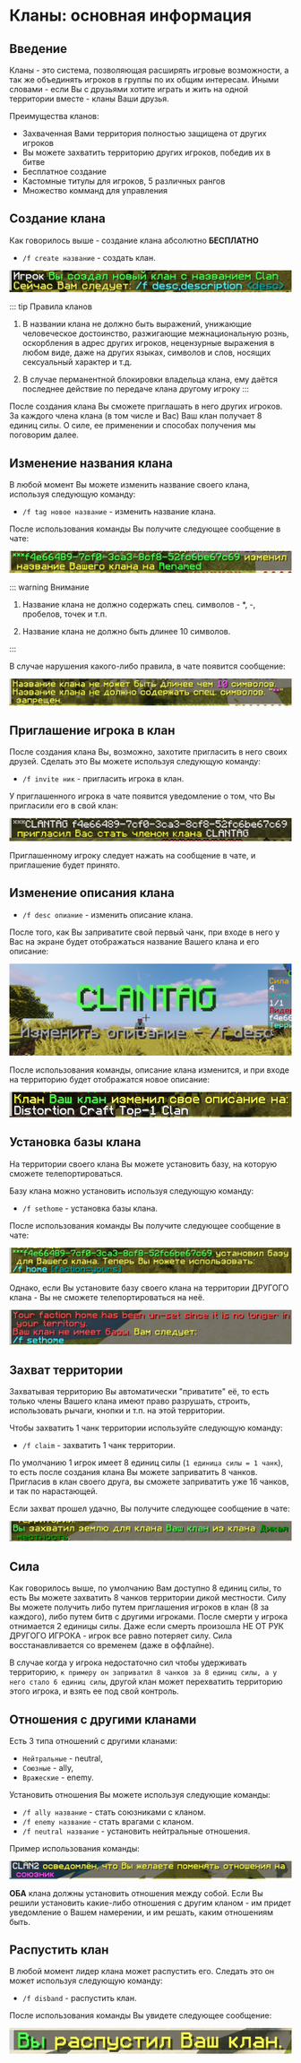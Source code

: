 # Кланы: основная информация

## Введение

Кланы - это система, позволяющая расширять игровые возможности, а так же объединять игроков в группы по их общим интересам. Иными словами - если Вы с друзьями хотите играть и жить на одной территории вместе - кланы  Ваши друзья.

Преимущества кланов:

- Захваченная Вами территория полностью защищена от других игроков
- Вы можете захватить территорию других игроков, победив их в битве
- Бесплатное создание
- Кастомные титулы для игроков, 5 различных рангов
- Множество комманд для управления

## Создание клана

Как говорилось выше - создание клана абсолютно **БЕСПЛАТНО**

- ```/f create название``` - создать клан.

![An image](./fcreate.png)

::: tip Правила кланов
1. В названии клана не должно быть выражений, унижающие человеческое достоинство, разжигающие межнациональную рознь, оскорбления в адрес других игроков, нецензурные выражения в любом виде, даже на других языках, символов и слов, носящих сексуальный характер и т.д.

2. В случае перманентной блокировки владельца клана, ему даётся последнее действие по передаче клана другому игроку
:::

После создания клана Вы сможете приглашать в него других игроков. За каждого члена клана (в том числе и Вас) Ваш клан получает 8 единиц силы. О силе, ее применении и способах получения мы поговорим далее.

## Изменение названия клана

В любой момент Вы можете изменить название своего клана, используя следующую команду:

- ```/f tag новое название``` - изменить название клана.

После использования команды Вы получите следующее сообщение в чате:

![An image](./ftag.png)

::: warning Внимание

1. Название клана не должно содержать спец. символов - *, -, пробелов, точек и т.п.

2. Название клана не должно быть длинее 10 символов.

:::

В случае нарушения какого-либо правила, в чате появится сообщение:

![An image](./ftagforbidden.png)

## Приглашение игрока в клан

После создания клана Вы, возможно, захотите пригласить в него своих друзей. Сделать это Вы можете используя следующую команду:

- ```/f invite ник``` - пригласить игрока в клан.

У приглашенного игрока в чате появится уведомление о том, что Вы пригласили его в свой клан:

![An image](./finvite.png)

Приглашенному игроку следует нажать на сообщение в чате, и приглашение будет принято.

## Изменение описания клана

- ```/f desc опиание``` - изменить описание клана.

После того, как Вы заприватите свой первый чанк, при входе в него у Вас на экране будет отображаться название Вашего клана и его описание:

![An image](./fdescandtitle.png)

После использования команды, описание клана изменится, и при входе на территорию будет отображатся новое описание:

![An image](./changeddesc.png)

## Установка базы клана

На территории своего клана Вы можете установить базу, на которую сможете телепортироваться.

Базу клана можно установить используя следующую команду:

- ```/f sethome``` - установка базы клана.

После использования команды Вы получите следующее сообщение в чате:

![An image](./fsethome.png)

Однако, если Вы установите базу своего клана на территории ДРУГОГО клана - Вы не сможете телепортироваться на неё.

![An image](./fhomeotherterritoty.png)

## Захват территории

Захватывая территорию Вы автоматически "приватите" её, то есть только члены Вашего клана имеют право разрушать, строить, использовать рычаги, кнопки и т.п. на этой территории.

Чтобы захватить 1 чанк территории используйте следующую команду:

- ```/f claim``` - захватить 1 чанк территории.

По умолчанию 1 игрок имеет 8 единиц силы (```1 единица силы = 1 чанк```), то есть после создания клана Вы можете заприватить 8 чанков. Пригласив в клан своего друга, вы сможете заприватить уже 16 чанков, и так по нарастающей.

Если захват прошел удачно, Вы получите следующее сообщение в чате:

![An image](./fclaim.png)

## Сила

Как говорилось выше, по умолчанию Вам доступно 8 единиц силы, то есть Вы можете захватить 8 чанков территории дикой местности. Силу Вы можете получить либо путем приглашения игроков в клан (8 за каждого), либо путем битв с другими игроками. После смерти у игрока отнимается 2 единицы силы. Даже если смерть произошла НЕ ОТ РУК ДРУГОГО ИГРОКА - игрок все равно потеряет силу. Сила восстанавливается со временем (даже в оффлайне).

В случае когда у игрока недостаточно сил чтобы удерживать территорию, ```к примеру он заприватил 8 чанков за 8 единиц силы, а у него стало 6 единиц силы```, другой клан может перехватить территорию этого игрока, и взять ее под свой контроль.

## Отношения с другими кланами

Есть 3 типа отношений с другими кланами:

- ```Нейтральные``` - neutral,
- ```Союзные``` - ally,
- ```Вражеские``` - enemy.

Установить отношения Вы можете используя следующие команды:

- ```/f ally название``` - стать союзниками с кланом.
- ```/f enemy название``` - стать врагами с кланом.
- ```/f neutral название``` - установить нейтральные отношения.

Пример использования команды:

![An image](./fallyexample.png)

**ОБА** клана должны установить отношения между собой. Если Вы решили установить какие-либо отношения с другим кланом - им придет уведомление о Вашем намерении, и им решать, каким отношениям быть.

## Распустить клан

В любой момент лидер клана может распустить его. Следать это он может используя следующую команду:

- ```/f disband``` - распустить клан.

После использования команды Вы увидете следующее сообщение:

![An image](./fdisband.png)